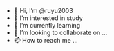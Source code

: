 - 👋 Hi, I’m @ruyu2003
- 👀 I’m interested in study
- 🌱 I’m currently learning 
- 💞️ I’m looking to collaborate on ...
- 📫 How to reach me ...

<!---
ruyu2003/ruyu2003 is a ✨ special ✨ repository because its `README.md` (this file) appears on your GitHub profile.
You can click the Preview link to take a look at your changes.
--->
